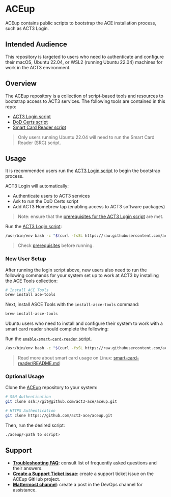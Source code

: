 # ACEup

ACEup contains public scripts to bootstrap the ACE installation process, such as ACT3 Login.

## Intended Audience

This repository is targeted to users who need to authenticate and configure their macOS, Ubuntu 22.04, or WSL2 (running Ubuntu 22.04) machines for work in the ACT3 environment.

## Overview

The ACEup repository is a collection of script-based tools and resources to bootstrap access to ACT3 services. The following tools are contained in this repo:

- [ACT3 Login script](./act3-login/README.md)
- [DoD Certs script](./dod-certs/README.md)
- [Smart Card Reader script](./smart-card-reader/README.md)

> Only users running Ubuntu 22.04 will need to run the Smart Card Reader (SRC) script.

## Usage

It is recommended users run the [ACT3 Login script](./act3-login/README.md) to begin the bootstrap process.

ACT3 Login will automatically:

- Authenticate users to ACT3 services
- Ask to run the DoD Certs script
- Add ACT3 Homebrew tap (enabling access to ACT3 software packages)

> Note: ensure that the [prerequisites for the ACT3 Login script](./act3-login/README.md#prerequisites) are met.

Run the [ACT3 Login script](./act3-login/README.md):

<!-- act3-pt ./act3-login/README.md section:run-act3-login -->
<!-- timestamp:2024-02-23,17:00:20 -->
```sh
/usr/bin/env bash -c "$(curl -fsSL https://raw.githubusercontent.com/act3-ace/aceup/main/act3-login/act3-login)"
```

> Check [prerequisites](#prerequisites) before running.

### New User Setup

After running the login script above, new users also need to run the following commands for your system set up to work at ACT3 by installing the ACE Tools collection:

```sh
# Install ACE Tools
brew install ace-tools
```
<!-- act3-pt end -->

Next, install ASCE Tools with the `install-asce-tools` command:

```sh
brew install-asce-tools
```

<!-- act3-pt ./smart-card-reader/README.md section:recommended-usage -->
<!-- timestamp:2024-02-23,17:00:20 -->
Ubuntu users who need to install and configure their system to work with a smart card reader should complete the following:

Run the [`enable-smart-card-reader` script](./enable-smart-card-reader).

```sh
/usr/bin/env bash -c "$(curl -fsSL https://raw.githubusercontent.com/act3-ace/aceup/main/act3-login/act3-login)"
```
<!-- act3-pt end -->

> Read more about smart card usage on Linux: [smart-card-reader/README.md](./smart-card-reader/README.md)

### Optional Usage

Clone the [ACEup](https://github.com/act3-ace/aceup) repository to your system:

```sh
# SSH Authentication
git clone ssh://git@github.com/act3-ace/aceup.git

# HTTPS Authentication
git clone https://github.com/act3-ace/aceup.git
```

Then, run the desired script:

```sh
./aceup/<path to script>
```

## Support

- **[Troubleshooting FAQ](docs/troubleshooting-faq.md)**: consult list of frequently asked questions and their answers.
- **[Create a Support Ticket issue](https://github.com/act3-ace/aceup/issues/new)**: create a support ticket issue on the ACEup GitHub project.
- **[Mattermost channel](https://chat.git.act3-ace.com/act3/channels/devops)**: create a post in the DevOps channel for assistance.
